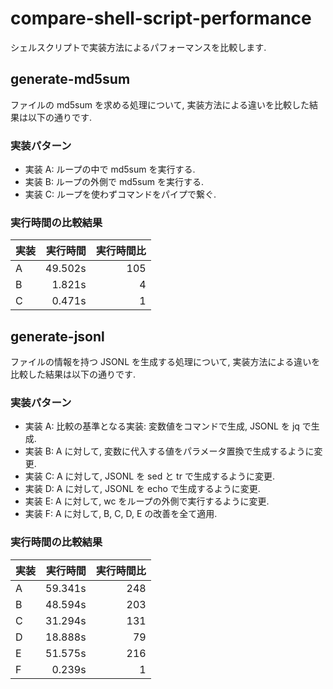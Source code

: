 # compare-shell-script-performance

シェルスクリプトで実装方法によるパフォーマンスを比較します.

## generate-md5sum

ファイルの md5sum を求める処理について,
実装方法による違いを比較した結果は以下の通りです.

### 実装パターン

 * 実装 A: ループの中で md5sum を実行する.
 * 実装 B: ループの外側で md5sum を実行する.
 * 実装 C: ループを使わずコマンドをパイプで繋ぐ.

### 実行時間の比較結果

| 実装 | 実行時間 | 実行時間比 |
| :--- | -------: | ---------: |
| A    |  49.502s |        105 |
| B    |   1.821s |          4 |
| C    |   0.471s |          1 |

## generate-jsonl

ファイルの情報を持つ JSONL を生成する処理について,
実装方法による違いを比較した結果は以下の通りです.

### 実装パターン

 * 実装 A: 比較の基準となる実装: 変数値をコマンドで生成, JSONL を jq で生成.
 * 実装 B: A に対して, 変数に代入する値をパラメータ置換で生成するように変更.
 * 実装 C: A に対して, JSONL を sed と tr で生成するように変更.
 * 実装 D: A に対して, JSONL を echo で生成するように変更.
 * 実装 E: A に対して, wc をループの外側で実行するように変更.
 * 実装 F: A に対して, B, C, D, E の改善を全て適用.

### 実行時間の比較結果

| 実装 | 実行時間 | 実行時間比 |
| :--- | -------: | ---------: |
| A    |  59.341s |        248 |
| B    |  48.594s |        203 |
| C    |  31.294s |        131 |
| D    |  18.888s |         79 |
| E    |  51.575s |        216 |
| F    |   0.239s |          1 |

